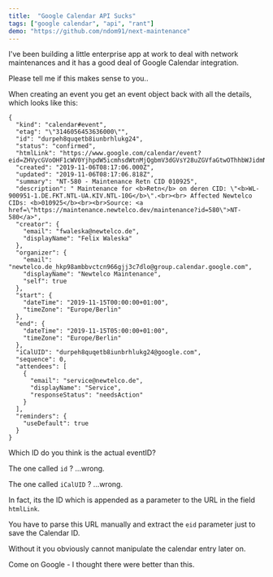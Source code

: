 ```yaml
---
title:  "Google Calendar API Sucks"
tags: ["google calendar", "api", "rant"]
demo: "https://github.com/ndom91/next-maintenance"
---
```


<rant>

I've been building a little enterprise app at work to deal with network maintenances and it has a good deal of Google Calendar integration. 

Please tell me if this makes sense to you.. 

When creating an event you get an event object back with all the details, which looks like this:

```
{
  "kind": "calendar#event",
  "etag": "\"3146056453636000\"",
  "id": "durpeh8quqetb8iunbrhlukg24",
  "status": "confirmed",
  "htmlLink": "https://www.google.com/calendar/event?eid=ZHVycGVoOHF1cWV0YjhpdW5icmhsdWtnMjQgbmV3dGVsY28uZGVfaGtwOThhbWJidmN0Y245NjZnamozYzdkbG9AZw",
  "created": "2019-11-06T08:17:06.000Z",
  "updated": "2019-11-06T08:17:06.818Z",
  "summary": "NT-580 - Maintenance Retn CID 010925",
  "description": " Maintenance for <b>Retn</b> on deren CID: \"<b>WL-900951-1.DE.FKT.NTL-UA.KIV.NTL-10G</b>\".<br><br> Affected Newtelco CIDs: <b>010925</b><br><br>Source: <a href=\"https://maintenance.newtelco.dev/maintenance?id=580\">NT-580</a>",
  "creator": {
    "email": "fwaleska@newtelco.de",
    "displayName": "Felix Waleska"
  },
  "organizer": {
    "email": "newtelco.de_hkp98ambbvctcn966gjj3c7dlo@group.calendar.google.com",
    "displayName": "Newtelco Maintenance",
    "self": true
  },
  "start": {
    "dateTime": "2019-11-15T00:00:00+01:00",
    "timeZone": "Europe/Berlin"
  },
  "end": {
    "dateTime": "2019-11-15T05:00:00+01:00",
    "timeZone": "Europe/Berlin"
  },
  "iCalUID": "durpeh8quqetb8iunbrhlukg24@google.com",
  "sequence": 0,
  "attendees": [
    {
      "email": "service@newtelco.de",
      "displayName": "Service",
      "responseStatus": "needsAction"
    }
  ],
  "reminders": {
    "useDefault": true
  }
}
```

Which ID do you think is the actual eventID? 

The one called `id` ? ...wrong.

The one called `iCalUID` ? ...wrong.

In fact, its the ID which is appended as a parameter to the URL in the field `htmlLink`. 

You have to parse this URL manually and extract the `eid` parameter just to save the Calendar ID. 

Without it you obviously cannot manipulate the calendar entry later on. 

Come on Google - I thought there were better than this.

</rant>
